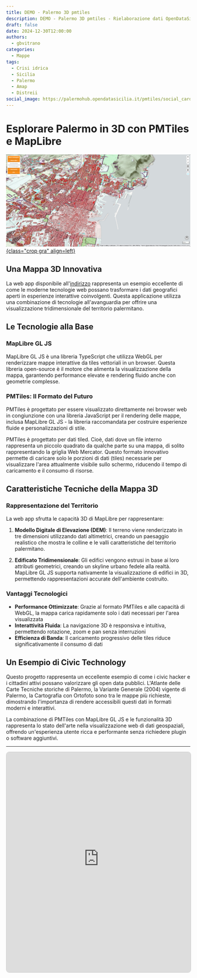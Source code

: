 ```yaml
---
title: DEMO - Palermo 3D pmtiles
description: DEMO - Palermo 3D pmtiles - Rielaborazione dati OpenDataSicilia
draft: false
date: 2024-12-30T12:00:00
authors:
  - gbvitrano
categories:
  - Mappe
tags:
  - Crisi idrica
  - Sicilia
  - Palermo
  - Amap
  - Distreii
social_image: https://palermohub.opendatasicilia.it/pmtiles/social_card.jpg
---
```

<style>
.md-typeset code { background-color: #fff0;}  
.md-typeset pre>code { background-color: #fff0;}  
.iframe-container {width: 100%;  height:auto;}
.full-space-iframe { width: 100%;  height: 650px;  border: none;   display: block;}
</style>
# Esplorare Palermo in 3D con PMTiles e MapLibre

[![3D](maplibre.jpg "DEMO - Palermo 3D pmtiles - Rielaborazione dati OpenDataSicilia" ){class="crop gra" align=left}](index.md)

## Una Mappa 3D Innovativa

La web app disponibile all'[indirizzo](https://palermohub.opendatasicilia.it/pmtiles/index_pntiles_pa.html) rappresenta un esempio eccellente di come le moderne tecnologie web possano trasformare i dati geografici aperti in esperienze interattive coinvolgenti.  Questa applicazione utilizza una combinazione di tecnologie all'avanguardia per offrire una visualizzazione tridimensionale del territorio palermitano.<!-- more --> 

## Le Tecnologie alla Base

### MapLibre GL JS
MapLibre GL JS è una libreria TypeScript che utilizza WebGL per renderizzare mappe interattive da tiles vettoriali in un browser. Questa libreria open-source è il motore che alimenta la visualizzazione della mappa, garantendo performance elevate e rendering fluido anche con geometrie complesse.

### PMTiles: Il Formato del Futuro
PMTiles è progettato per essere visualizzato direttamente nei browser web in congiunzione con una libreria JavaScript per il rendering delle mappe, inclusa MapLibre GL JS - la libreria raccomandata per costruire esperienze fluide e personalizzazioni di stile.

PMTiles è progettato per dati tiled. Cioè, dati dove un file interno rappresenta un piccolo quadrato da qualche parte su una mappa, di solito rappresentando la griglia Web Mercator. Questo formato innovativo permette di caricare solo le porzioni di dati (tiles) necessarie per visualizzare l'area attualmente visibile sullo schermo, riducendo il tempo di caricamento e il consumo di risorse.

## Caratteristiche Tecniche della Mappa 3D

### Rappresentazione del Territorio
La web app sfrutta le capacità 3D di MapLibre per rappresentare:

1. **Modello Digitale di Elevazione (DEM)**: Il terreno viene renderizzato in tre dimensioni utilizzando dati altimetrici, creando un paesaggio realistico che mostra le colline e le valli caratteristiche del territorio palermitano.

2. **Edificato Tridimensionale**: Gli edifici vengono estrusi in base ai loro attributi geometrici, creando un skyline urbano fedele alla realtà. MapLibre GL JS supporta nativamente la visualizzazione di edifici in 3D, permettendo rappresentazioni accurate dell'ambiente costruito.

### Vantaggi Tecnologici

- **Performance Ottimizzate**: Grazie al formato PMTiles e alle capacità di WebGL, la mappa carica rapidamente solo i dati necessari per l'area visualizzata
- **Interattività Fluida**: La navigazione 3D è responsiva e intuitiva, permettendo rotazione, zoom e pan senza interruzioni
- **Efficienza di Banda**: Il caricamento progressivo delle tiles riduce significativamente il consumo di dati

## Un Esempio di Civic Technology

Questo progetto rappresenta un eccellente esempio di come i civic hacker e i cittadini attivi possano valorizzare gli open data pubblici. L'Atlante delle Carte Tecniche storiche di Palermo, la Variante Generale (2004) vigente di Palermo, la Cartografia con Ortofoto sono tra le mappe più richieste, dimostrando l'importanza di rendere accessibili questi dati in formati moderni e interattivi.

La combinazione di PMTiles con MapLibre GL JS e le funzionalità 3D rappresenta lo stato dell'arte nella visualizzazione web di dati geospaziali, offrendo un'esperienza utente ricca e performante senza richiedere plugin o software aggiuntivi.

---

<div style="position: relative; width: 100%; height: 600px; border: 1px solid #ccc; border-radius: 8px; overflow: hidden;">
    <iframe 
        src="https://palermohub.opendatasicilia.it/pmtiles/index_pntiles_pa.html" 
        width="100%" 
        height="100%" 
        frameborder="0" 
        allowfullscreen
        title="Mappa 3D di Palermo - PalermoHub">
    </iframe>
    
    <!-- Pulsante per aprire in nuova pagina -->
    <a href="https://palermohub.opendatasicilia.it/pmtiles/index_pntiles_pa.html" 
       target="_blank" 
       rel="noopener noreferrer"
       style="position: absolute; 
              top: 10px; 
              right: 10px; 
              background: rgba(0,0,0,0.8); 
              color: white; 
              padding: 8px 12px; 
              text-decoration: none; 
              border-radius: 4px; 
              font-size: 12px; 
              font-family: Arial, sans-serif;
              z-index: 1000;
              transition: background 0.3s ease;"
       onmouseover="this.style.background='rgba(0,0,0,0.9)'"
       onmouseout="this.style.background='rgba(0,0,0,0.8)'">
        🔗 Apri a schermo intero
    </a>

<hr>
**Disclaimer:** Le informazioni visibili e condivise non comportano la visualizzazione di dati sensibili. Data la natura esclusivamente informativa degli elaborati grafici e dei testi riportati, questi non costituiscono atti ufficiali. Per accedere agli atti ufficiali si rinvia agli elaborati definitivi allegati alle specifiche deliberazioni.